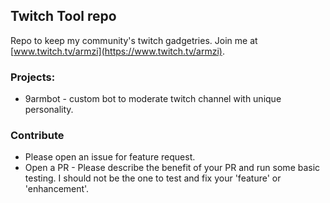 ## Twitch Tool repo

Repo to keep my community's twitch gadgetries. Join me at [www.twitch.tv/armzi](https://www.twitch.tv/armzi).

### Projects:
- 9armbot - custom bot to moderate twitch channel with unique personality.

### Contribute ###
- Please open an issue for feature request.
- Open a PR - Please describe the benefit of your PR and run some basic testing. I should not be the one to test and fix your 'feature' or 'enhancement'.
